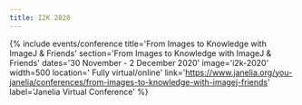 ```yaml
---
title: I2K 2020
---
```


{% include events/conference title='From Images to Knowledge with ImageJ & Friends' section='From Images to Knowledge with ImageJ & Friends' dates='30 November - 2 December 2020' image='i2k-2020' width=500 location=' Fully virtual/online' link='https://www.janelia.org/you-janelia/conferences/from-images-to-knowledge-with-imagej-friends' label='Janelia Virtual Conference' %}
